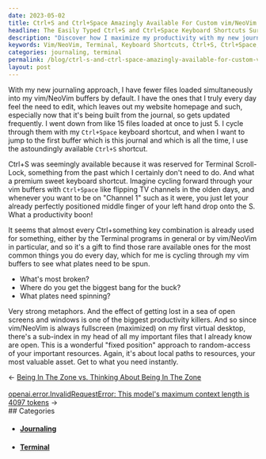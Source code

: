 ```yaml
---
date: 2023-05-02
title: Ctrl+S and Ctrl+Space Amazingly Available For Custom vim/NeoVim Keyboard Shortcuts
headline: The Easily Typed Ctrl+S and Ctrl+Space Keyboard Shortcuts Surprisingly Available to Give vim/NeoVim Productivity Boost!
description: "Discover how I maximize my productivity with my new journaling approach, allowing myself to edit multiple files with ease without getting lost in a sea of tabs. Utilize the astoundingly available `Ctrl+S` and `Ctrl+Space` keyboard shortcuts to quickly cycle through buffers and access important resources instantly. Get lost in a sea of open screens and windows no more!"
keywords: Vim/NeoVim, Terminal, Keyboard Shortcuts, Ctrl+S, Ctrl+Space, Journaling, Buffers, Website, Productivity, Metaphors, Resources, Fixed Position, Random-Access
categories: journaling, terminal
permalink: /blog/ctrl-s-and-ctrl-space-amazingly-available-for-custom-vim-neovim-keyboard-shortcuts/
layout: post
---
```



With my new journaling approach, I have fewer files loaded simultaneously into
my vim/NeoVim buffers by default. I have the ones that I truly every day feel
the need to edit, which leaves out my website homepage and such, especially now
that it's being built from the journal, so gets updated frequently. I went down
from like 15 files loaded at once to just 5. I cycle through them with my
`Ctrl+Space` keyboard shortcut, and when I want to jump to the first buffer
which is this journal and which is all the time, I use the astoundingly
available `Ctrl+S` shortcut.

Ctrl+S was seemingly available because it was reserved for Terminal
Scroll-Lock, something from the past which I certainly don't need to do. And
what a premium sweet keyboard shortcut. Imagine cycling forward through your
vim buffers with `Ctrl+Space` like flipping TV channels in the olden days, and
whenever you want to be on "Channel 1" such as it were, you just let your
already perfectly positioned middle finger of your left hand drop onto the S.
What a productivity boon!

It seems that almost every Ctrl+something key combination is already used for
something, either by the Terminal programs in general or by vim/NeoVim in
particular, and so it's a gift to find those rare available ones for the most
common things you do every day, which for me is cycling through my vim buffers
to see what plates need to be spun.

- What's most broken?
- Where do you get the biggest bang for the buck?
- What plates need spinning?

Very strong metaphors. And the effect of getting lost in a sea of open screens
and windows is one of the biggest productivity killers. And so since vim/NeoVim
is always fullscreen (maximized) on my first virtual desktop, there's a
sub-index in my head of all my important files that I already know are open.
This is a wonderful "fixed position" approach to random-access of your
important resources. Again, it's about local paths to resources, your most
valuable asset. Get to what you need instantly.



















<div class="arrow-links"><div class="post-nav-prev"><span class="arrow">&larr;&nbsp;</span><a href="/blog/being-in-the-zone-vs-thinking-about-being-in-the-zone/">Being In The Zone vs. Thinking About Being In The Zone</a></div> &nbsp; <div class="post-nav-next"><a href="/blog/openai-error-invalidrequesterror-this-model-s-maximum-context-length-is-4097-tokens/">openai.error.InvalidRequestError: This model's maximum context length is 4097 tokens</a><span class="arrow">&nbsp;&rarr;</span></div></div>
## Categories

<ul>
<li><h4><a href='/journaling/'>Journaling</a></h4></li>
<li><h4><a href='/terminal/'>Terminal</a></h4></li></ul>